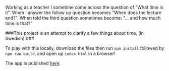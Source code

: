 Working as a teacher I sometime come across the question of "What time is it". 
When I answer the follow up question becomes "When does the lecture end?".
When told the third question sometimes become: "... and how much time is that?"

###This project is an attempt to clarify a few things about time, (in Swedish).###


To play with this locally, download the files then run `npm install` followed by `npm run build`, and open up `index.html` in a browser!

The app is published [here](http://js22gz.github.io/no_direction_project/).